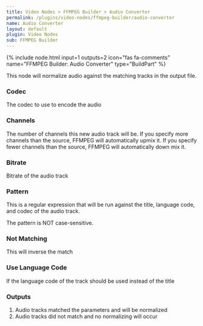 ```yaml
---
title: Video Nodes > FFMPEG Builder > Audio Converter
permalink: /plugins/video-nodes/ffmpeg-builder/audio-converter
name: Audio Converter
layout: default
plugin: Video Nodes
sub: FFMPEG Builder
---
```


{% include node.html input=1 outputs=2 icon="fas fa-comments" name="FFMPEG Builder: Audio Converter" type="BuildPart" %}

This node will normalize audio against the matching tracks in the output file.

### Codec
The codec to use to encode the audio

### Channels
The number of channels this new audio track will be.
If you specify more channels than the source, FFMPEG will automatically upmix it.
If you specify fewer channels than the source, FFMPEG will automatically down mix it.

### Bitrate
Bitrate of the audio track

### Pattern
This is a regular expression that will be run against the title, language code, and codec of the audio track.

The pattern is NOT case-sensitive.

### Not Matching
This will inverse the match

### Use Language Code
If the language code of the track should be used instead of the title

### Outputs
1. Audio tracks matched the parameters and will be normalized
2. Audio tracks did not match and no normalizing will occur